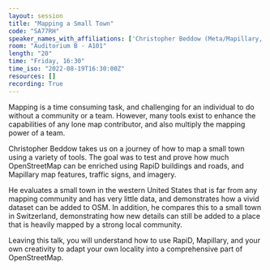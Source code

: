 ```yaml
---
layout: session
title: "Mapping a Small Town"
code: "SA77RH"
speaker_names_with_affiliations: ['Christopher Beddow (Meta/Mapillary, Youthmappers, Arizona State University)']
room: "Auditorium B - A101"
length: "20"
time: "Friday, 16:30"
time_iso: "2022-08-19T16:30:00Z"
resources: []
recording: True
---
```

Mapping is a time consuming task, and challenging for an individual to do without a community or a team. However, many tools exist to enhance the capabilities of any lone map contributor, and also multiply the mapping power of a team. 

Christopher Beddow takes us on a journey of how to map a small town using a variety of tools. The goal was to test and prove how much OpenStreetMap can be enriched using RapiD buildings and roads, and Mapillary map features, traffic signs, and imagery.

He evaluates a small town in the western United States that is far from any mapping community and has very little data, and demonstrates how a vivid dataset can be added to OSM. In addition, he compares this to a small town in Switzerland, demonstrating how new details can still be added to a place that is heavily mapped by a strong local community.

Leaving this talk, you will understand how to use RapiD, Mapillary, and your own creativity to adapt your own locality into a comprehensive part of OpenStreetMap.
